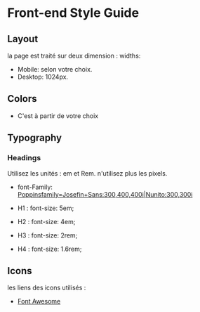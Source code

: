 # Front-end Style Guide
## Layout

la page est traité sur deux dimension :  widths:

- Mobile: selon votre choix.
- Desktop: 1024px.

## Colors

- C'est à partir de votre choix

## Typography
### Headings

Utilisez les unités : em et Rem. n'utilisez plus les pixels.

- font-Family: [Poppinsfamily=Josefin+Sans:300,400,400i|Nunito:300,300i](https://fonts.googleapis.com/css?family=Josefin+Sans:300,400,400i|Nunito:300,300i)

- H1 : font-size: 5em;

- H2 : font-size: 4em;

- H3 : font-size: 2rem;

- H4 :  font-size: 1.6rem;

## Icons

les liens des icons utilisés :

- [Font Awesome](https://fontawesome.com/)